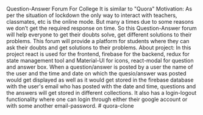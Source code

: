 Question-Answer Forum For College
It is similar to "Quora"
Motivation:
As per the situation of lockdown the only way to interact with teachers, classmates, etc is the online mode. But many a times due to some reasons we don’t get the required response on time. So this Question-Answer forum will help everyone to get their doubts solve, get different solutions to their problems.
This forum will provide a platform for students where they can ask their doubts and get solutions to their problems.
About project:
In this project react is used for the frontend, firebase for the backend, redux for state management tool and Material-UI for icons, react-modal for question and answer box.
When a question/answer is posted by a user the name of the user and the time and date on which the quesio/answer was posted would get displayed as well as it would get stored in the firebase database with the user's email who has posted with the date and time, questions and the answers will get stored in different collections.
It also has a login-logout functionality where one can login through either their google account or with some another email-password.
#   q u o r a - c l o n e  
 